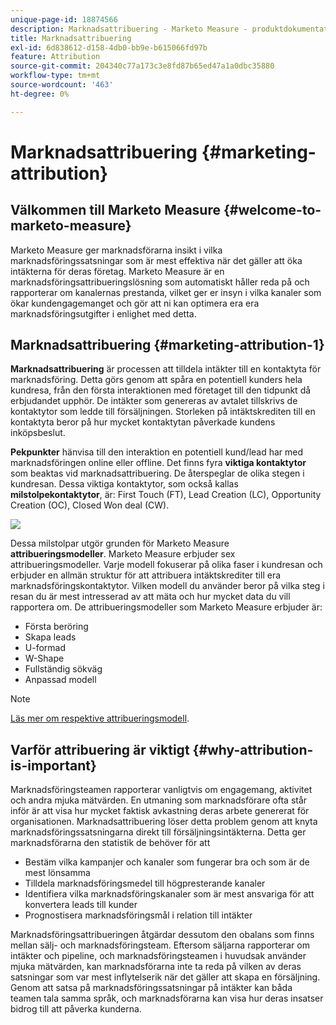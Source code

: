 ```yaml
---
unique-page-id: 18874566
description: Marknadsattribuering - Marketo Measure - produktdokumentation
title: Marknadsattribuering
exl-id: 6d838612-d158-4db0-bb9e-b615066fd97b
feature: Attribution
source-git-commit: 204340c77a173c3e8fd87b65ed47a1a0dbc35880
workflow-type: tm+mt
source-wordcount: '463'
ht-degree: 0%

---
```


# Marknadsattribuering {#marketing-attribution}

## Välkommen till Marketo Measure {#welcome-to-marketo-measure}

Marketo Measure ger marknadsförarna insikt i vilka marknadsföringssatsningar som är mest effektiva när det gäller att öka intäkterna för deras företag. Marketo Measure är en marknadsföringsattribueringslösning som automatiskt håller reda på och rapporterar om kanalernas prestanda, vilket ger er insyn i vilka kanaler som ökar kundengagemanget och gör att ni kan optimera era era marknadsföringsutgifter i enlighet med detta.

## Marknadsattribuering {#marketing-attribution-1}

**Marknadsattribuering** är processen att tilldela intäkter till en kontaktyta för marknadsföring. Detta görs genom att spåra en potentiell kunders hela kundresa, från den första interaktionen med företaget till den tidpunkt då erbjudandet upphör. De intäkter som genereras av avtalet tillskrivs de kontaktytor som ledde till försäljningen. Storleken på intäktskrediten till en kontaktyta beror på hur mycket kontaktytan påverkade kundens inköpsbeslut.

**Pekpunkter** hänvisa till den interaktion en potentiell kund/lead har med marknadsföringen online eller offline. Det finns fyra **viktiga kontaktytor** som beaktas vid marknadsattribuering. De återspeglar de olika stegen i kundresan. Dessa viktiga kontaktytor, som också kallas **milstolpekontaktytor**, är: First Touch (FT), Lead Creation (LC), Opportunity Creation (OC), Closed Won deal (CW).

![](assets/1.png)

Dessa milstolpar utgör grunden för Marketo Measure **attribueringsmodeller**. Marketo Measure erbjuder sex attribueringsmodeller. Varje modell fokuserar på olika faser i kundresan och erbjuder en allmän struktur för att attribuera intäktskrediter till era marknadsföringskontaktytor. Vilken modell du använder beror på vilka steg i resan du är mest intresserad av att mäta och hur mycket data du vill rapportera om. De attribueringsmodeller som Marketo Measure erbjuder är:

* Första beröring
* Skapa leads
* U-formad
* W-Shape
* Fullständig sökväg
* Anpassad modell

>[!NOTE]
>
>[Läs mer om respektive attribueringsmodell](/help/introduction-to-marketo-measure/overview-resources/marketo-measure-attribution-models.md).

## Varför attribuering är viktigt {#why-attribution-is-important}

Marknadsföringsteamen rapporterar vanligtvis om engagemang, aktivitet och andra mjuka mätvärden. En utmaning som marknadsförare ofta står inför är att visa hur mycket faktisk avkastning deras arbete genererat för organisationen. Marknadsattribuering löser detta problem genom att knyta marknadsföringssatsningarna direkt till försäljningsintäkterna. Detta ger marknadsförarna den statistik de behöver för att

* Bestäm vilka kampanjer och kanaler som fungerar bra och som är de mest lönsamma
* Tilldela marknadsföringsmedel till högpresterande kanaler
* Identifiera vilka marknadsföringskanaler som är mest ansvariga för att konvertera leads till kunder
* Prognostisera marknadsföringsmål i relation till intäkter

Marknadsföringsattribueringen åtgärdar dessutom den obalans som finns mellan sälj- och marknadsföringsteam. Eftersom säljarna rapporterar om intäkter och pipeline, och marknadsföringsteamen i huvudsak använder mjuka mätvärden, kan marknadsförarna inte ta reda på vilken av deras satsningar som var mest inflytelserik när det gäller att skapa en försäljning. Genom att satsa på marknadsföringssatsningar på intäkter kan båda teamen tala samma språk, och marknadsförarna kan visa hur deras insatser bidrog till att påverka kunderna.
